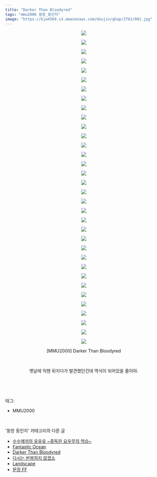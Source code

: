 ```yaml
---
title: "Darker Than Bloodyred"
tags: "mmu2000 동방_동인지"
image: "https://kjw4569.s3.amazonaws.com/doujin/ghap/2762/001.jpg"
---
```

<div class="article">
<p style="text-align: center; clear: none; float: none;"><img src="{{ site.imgserver3 }}/ghap/2762/001.jpg"/></p>
<p style="text-align: center; clear: none; float: none;"><img src="{{ site.imgserver3 }}/ghap/2762/002.jpg"/></p>
<p style="text-align: center; clear: none; float: none;"><img src="{{ site.imgserver3 }}/ghap/2762/003.jpg"/></p>
<p style="text-align: center; clear: none; float: none;"><img src="{{ site.imgserver3 }}/ghap/2762/004.jpg"/></p>
<p style="text-align: center; clear: none; float: none;"><img src="{{ site.imgserver3 }}/ghap/2762/005.jpg"/></p>
<p style="text-align: center; clear: none; float: none;"><img src="{{ site.imgserver3 }}/ghap/2762/006.jpg"/></p>
<p style="text-align: center; clear: none; float: none;"><img src="{{ site.imgserver3 }}/ghap/2762/007.jpg"/></p>
<p style="text-align: center; clear: none; float: none;"><img src="{{ site.imgserver3 }}/ghap/2762/008.jpg"/></p>
<p style="text-align: center; clear: none; float: none;"><img src="{{ site.imgserver3 }}/ghap/2762/009.jpg"/></p>
<p style="text-align: center; clear: none; float: none;"><img src="{{ site.imgserver3 }}/ghap/2762/010.jpg"/></p>
<p style="text-align: center; clear: none; float: none;"><img src="{{ site.imgserver3 }}/ghap/2762/011.jpg"/></p>
<p style="text-align: center; clear: none; float: none;"><img src="{{ site.imgserver3 }}/ghap/2762/012.jpg"/></p>
<p style="text-align: center; clear: none; float: none;"><img src="{{ site.imgserver3 }}/ghap/2762/013.jpg"/></p>
<p style="text-align: center; clear: none; float: none;"><img src="{{ site.imgserver3 }}/ghap/2762/014.jpg"/></p>
<p style="text-align: center; clear: none; float: none;"><img src="{{ site.imgserver3 }}/ghap/2762/015.jpg"/></p>
<p style="text-align: center; clear: none; float: none;"><img src="{{ site.imgserver3 }}/ghap/2762/016.jpg"/></p>
<p style="text-align: center; clear: none; float: none;"><img src="{{ site.imgserver3 }}/ghap/2762/017.jpg"/></p>
<p style="text-align: center; clear: none; float: none;"><img src="{{ site.imgserver3 }}/ghap/2762/018.jpg"/></p>
<p style="text-align: center; clear: none; float: none;"><img src="{{ site.imgserver3 }}/ghap/2762/019.jpg"/></p>
<p style="text-align: center; clear: none; float: none;"><img src="{{ site.imgserver3 }}/ghap/2762/020.jpg"/></p>
<p style="text-align: center; clear: none; float: none;"><img src="{{ site.imgserver3 }}/ghap/2762/021.jpg"/></p>
<p style="text-align: center; clear: none; float: none;"><img src="{{ site.imgserver3 }}/ghap/2762/022.jpg"/></p>
<p style="text-align: center; clear: none; float: none;"><img src="{{ site.imgserver3 }}/ghap/2762/023.jpg"/></p>
<p style="text-align: center; clear: none; float: none;"><img src="{{ site.imgserver3 }}/ghap/2762/024.jpg"/></p>
<p style="text-align: center; clear: none; float: none;"><img src="{{ site.imgserver3 }}/ghap/2762/025.jpg"/></p>
<p style="text-align: center; clear: none; float: none;"><img src="{{ site.imgserver3 }}/ghap/2762/026.jpg"/></p>
<p style="text-align: center; clear: none; float: none;"><img src="{{ site.imgserver3 }}/ghap/2762/027.jpg"/></p>
<p style="text-align: center; clear: none; float: none;"><img src="{{ site.imgserver3 }}/ghap/2762/028.jpg"/></p>
<p style="text-align: center; clear: none; float: none;"><img src="{{ site.imgserver3 }}/ghap/2762/029.jpg"/></p>
<p style="text-align: center; clear: none; float: none;"><img src="{{ site.imgserver3 }}/ghap/2762/030.jpg"/></p>
<p style="text-align: center; clear: none; float: none;"><img src="{{ site.imgserver3 }}/ghap/2762/031.jpg"/></p>
<p style="text-align: center; clear: none; float: none;"><img src="{{ site.imgserver3 }}/ghap/2762/032.jpg"/></p>
<p style="text-align: center; clear: none; float: none;"><img src="{{ site.imgserver3 }}/ghap/2762/033.jpg"/></p>
<p style="text-align: center; clear: none; float: none;"><img src="{{ site.imgserver3 }}/ghap/2762/034.jpg"/></p>
<p style="text-align: center; clear: none; float: none;">[MMU2000] Darker Than Bloodyred</p>
<p style="text-align: center; clear: none; float: none;"><br/></p>
<p style="text-align: center; clear: none; float: none;">옛날에 익헨 뒤지다가 발견했던건데 역식이 되어있을 줄이야.</p>
<p><br/></p>
</div><br/>
<div class="tagTrail">
<p>태그: </p>
<ul>
<li>MMU2000</li>
</ul>
</div><br/>
<div class="another">
<p>'동방 동인지' 카테고리의 다른 글</p>
<ul>
<li><a href="/ghap_2764">수수께끼의 유유유 ~중독된 요우무의 역습~</a></li>
<li><a href="/ghap_2763">Fantastic Ocean</a></li>
<li><a href="/ghap_2762">Darker Than Bloodyred</a></li>
<li><a href="/ghap_2761">다시는 반복하지 않겠소</a></li>
<li><a href="/ghap_2760">Landscape</a></li>
<li><a href="/ghap_2759">문장 FF</a></li>
</ul>
</div><br/>
<div class="cb_module cb_fluid">
<div class="cb_wrt cb_profile">
</div><!-- commentList close -->
</div><br/>
